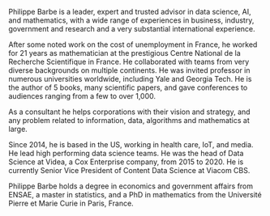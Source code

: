 Philippe Barbe is a leader, expert and trusted advisor in data science, AI, and mathematics, with a wide range of experiences in business, industry, government and research and a very substantial international experience.

After some noted work on the cost of unemployment in France, he worked for 21 years as mathematician at the prestigious Centre National de la Recherche Scientifique in France. He collaborated with teams from very diverse backgrounds on multiple continents. He was invited professor in numerous universities worldwide, including Yale and Georgia Tech. He is the author of 5 books, many scientific papers, and gave conferences to audiences ranging from a few to over 1,000.

As a consultant he helps corporations with their vision and strategy, and any problem related to information, data, algorithms and mathematics at large.

Since 2014, he is based in the US, working in health care, IoT, and media. He lead high performing data science teams. He was the head of Data Science at Videa, a Cox Enterprise company, from 2015 to 2020. He is currently Senior Vice President of Content Data Science at Viacom CBS.

Philippe Barbe holds a degree in economics and government affairs from ENSAE, a master in statistics, and a PhD in mathematics from the Université Pierre et Marie Curie in Paris, France.
